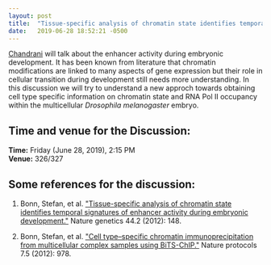 ```yaml
---
layout: post
title:  "Tissue-specific analysis of chromatin state identifies temporal signatures of enhancer activity during embryonic development-I"
date:   2019-06-28 18:52:21 -0500
---
```

[Chandrani](https://www.imsc.res.in/chandrani_kumari) will talk about the enhancer activity during embryonic development. It has been known from literature that chromatin modifications are linked to many aspects of gene expression but their role in cellular transition during development still needs more understanding. In this discussion we will try to understand a new approch towards obtaining cell type specific information on chromatin state and RNA Pol II occupancy within the multicellular <em>Drosophila melanogaster</em> embryo. 

## Time and venue for the Discussion:
**Time:** Friday (June 28, 2019), 2:15 PM  
**Venue:** 326/327  

## Some references for the discussion:

1. Bonn, Stefan, et al. ["Tissue-specific analysis of chromatin state identifies temporal signatures of enhancer activity during embryonic development."](https://www.nature.com/articles/ng.1064) Nature genetics 44.2 (2012): 148.

2. Bonn, Stefan, et al. ["Cell type–specific chromatin immunoprecipitation from multicellular complex samples using BiTS-ChIP."](https://www.nature.com/articles/nprot.2012.049) Nature protocols 7.5 (2012): 978.
